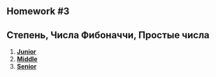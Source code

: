 Homework #3
---
## Степень, Числа Фибоначчи, Простые числа

1. **[Junior](junior/README.md)**
2. **[Middle](middle/README.md)**
3. **[Senior](senior/README.md)**